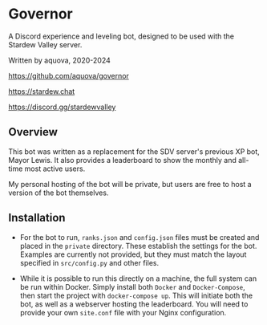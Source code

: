 # Governor

A Discord experience and leveling bot, designed to be used with the Stardew Valley server.

Written by aquova, 2020-2024

https://github.com/aquova/governor

https://stardew.chat

https://discord.gg/stardewvalley

## Overview

This bot was written as a replacement for the SDV server's previous XP bot, Mayor Lewis. It also provides a leaderboard to show the monthly and all-time most active users.

My personal hosting of the bot will be private, but users are free to host a version of the bot themselves.

## Installation

- For the bot to run, `ranks.json` and `config.json` files must be created and placed in the `private` directory. These establish the settings for the bot. Examples are currently not provided, but they must match the layout specified in `src/config.py` and other files.

- While it is possible to run this directly on a machine, the full system can be run within Docker. Simply install both `Docker` and `Docker-Compose`, then start the project with `docker-compose up`. This will initiate both the bot, as well as a webserver hosting the leaderboard. You will need to provide your own `site.conf` file with your Nginx configuration.

